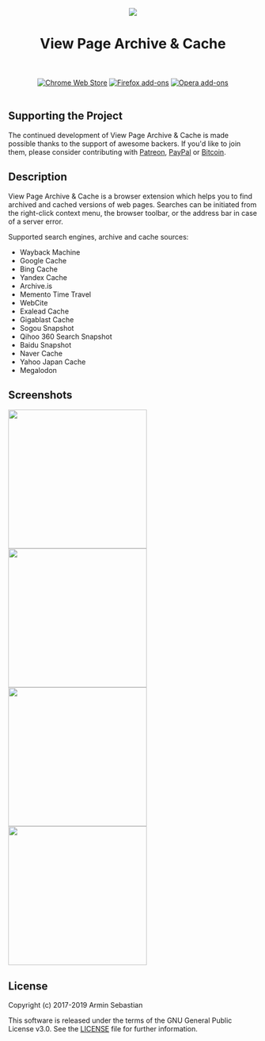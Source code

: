 <p align="center"><img src="https://i.imgur.com/riAvJQD.png"></p>
<h1 align="center">View Page Archive & Cache</h1>

<p align="center">
  </br></br>
  <a href="https://chrome.google.com/webstore/detail/view-page-archive-cache/hkligngkgcpcolhcnkgccglchdafcnao">
    <img src="https://i.imgur.com/B0i5sn3.png" alt="Chrome Web Store"></a>
  <a href="https://addons.mozilla.org/en-US/firefox/addon/view-page-archive/">
    <img src="https://i.imgur.com/dvof8rG.png" alt="Firefox add-ons"></a>
  <a href="https://addons.opera.com/en/extensions/details/view-page-archive-cache/">
    <img src="https://i.imgur.com/wK10qEV.png" alt="Opera add-ons"></a>
  </br></br>
</p>

## Supporting the Project

The continued development of View Page Archive & Cache is made possible
thanks to the support of awesome backers. If you'd like to join them,
please consider contributing with
[Patreon](https://armin.dev/go/patreon?pr=view-page-archive&src=repo),
[PayPal](https://armin.dev/go/paypal?pr=view-page-archive&src=repo) or
[Bitcoin](https://armin.dev/go/bitcoin?pr=view-page-archive&src=repo).

## Description

View Page Archive & Cache is a browser extension which helps you to find
archived and cached versions of web pages. Searches can be initiated from
the right-click context menu, the browser toolbar, or the address bar
in case of a server error.

Supported search engines, archive and cache sources:

* Wayback Machine
* Google Cache
* Bing Cache
* Yandex Cache
* Archive.is
* Memento Time Travel
* WebCite
* Exalead Cache
* Gigablast Cache
* Sogou Snapshot
* Qihoo 360 Search Snapshot
* Baidu Snapshot
* Naver Cache
* Yahoo Japan Cache
* Megalodon

## Screenshots

<p>
  <img width="280" src="https://i.imgur.com/Mp2Ugm8.png">
  <img width="280" src="https://i.imgur.com/T9VTNBf.png">
  <img width="280" src="https://i.imgur.com/rw1erDG.png">
  <img width="280" src="https://i.imgur.com/19MNjSo.png">
</p>

## License

Copyright (c) 2017-2019 Armin Sebastian

This software is released under the terms of the GNU General Public License v3.0.
See the [LICENSE](LICENSE) file for further information.
